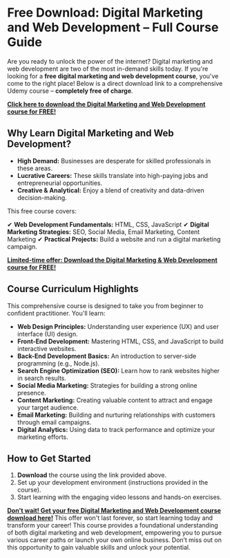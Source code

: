 # Free Download: Digital Marketing and Web Development – Full Course Guide

Are you ready to unlock the power of the internet? Digital marketing and web development are two of the most in-demand skills today. If you're looking for a **free digital marketing and web development course**, you've come to the right place! Below is a direct download link to a comprehensive Udemy course – **completely free of charge**.

[**Click here to download the Digital Marketing and Web Development course for FREE!**](https://udemywork.com/digital-marketing-and-web-development)

## Why Learn Digital Marketing and Web Development?

*   **High Demand:** Businesses are desperate for skilled professionals in these areas.
*   **Lucrative Careers:** These skills translate into high-paying jobs and entrepreneurial opportunities.
*   **Creative & Analytical:** Enjoy a blend of creativity and data-driven decision-making.

This free course covers:

✔ **Web Development Fundamentals:** HTML, CSS, JavaScript
✔ **Digital Marketing Strategies:** SEO, Social Media, Email Marketing, Content Marketing
✔ **Practical Projects:** Build a website and run a digital marketing campaign.

[**Limited-time offer: Download the Digital Marketing & Web Development course for FREE!**](https://udemywork.com/digital-marketing-and-web-development)

## Course Curriculum Highlights

This comprehensive course is designed to take you from beginner to confident practitioner. You'll learn:

*   **Web Design Principles:** Understanding user experience (UX) and user interface (UI) design.
*   **Front-End Development:** Mastering HTML, CSS, and JavaScript to build interactive websites.
*   **Back-End Development Basics:** An introduction to server-side programming (e.g., Node.js).
*   **Search Engine Optimization (SEO):** Learn how to rank websites higher in search results.
*   **Social Media Marketing:** Strategies for building a strong online presence.
*   **Content Marketing:** Creating valuable content to attract and engage your target audience.
*   **Email Marketing:** Building and nurturing relationships with customers through email campaigns.
*   **Digital Analytics:** Using data to track performance and optimize your marketing efforts.

## How to Get Started

1.  **Download** the course using the link provided above.
2.  Set up your development environment (instructions provided in the course).
3.  Start learning with the engaging video lessons and hands-on exercises.

[**Don't wait! Get your free Digital Marketing and Web Development course download here!**](https://udemywork.com/digital-marketing-and-web-development) This offer won't last forever, so start learning today and transform your career! This course provides a foundational understanding of both digital marketing and web development, empowering you to pursue various career paths or launch your own online business. Don’t miss out on this opportunity to gain valuable skills and unlock your potential.
